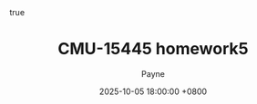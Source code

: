 ---
title: CMU-15445 homework5
date: 2025-10-05 18:00:00 +0800
categories: [Tech, CMU-15/445-homework]
tags: [database, distributed, cmu 15-445]
description: CMU的课程作业
author: Payne
math: true
mermaid: true
---